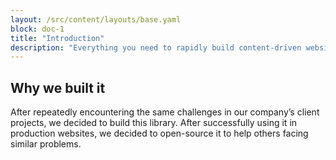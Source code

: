 ```yaml
---
layout: /src/content/layouts/base.yaml
block: doc-1
title: "Introduction"
description: "Everything you need to rapidly build content-driven websites. Components, blocks, layouts and complete page generation. "
---
```


## Why we built it

After repeatedly encountering the same challenges in our company’s client projects, we decided to build this library. After successfully using it in production websites, we decided to open-source it to help others facing similar problems.
